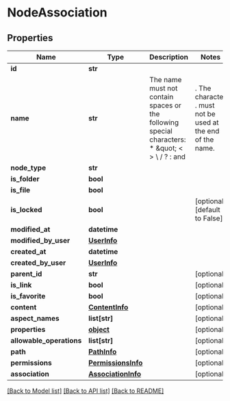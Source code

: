 # NodeAssociation

## Properties
Name | Type | Description | Notes
------------ | ------------- | ------------- | -------------
**id** | **str** |  | 
**name** | **str** | The name must not contain spaces or the following special characters: * \&quot; &lt; &gt; \\ / ? : and |. The character . must not be used at the end of the name.  | 
**node_type** | **str** |  | 
**is_folder** | **bool** |  | 
**is_file** | **bool** |  | 
**is_locked** | **bool** |  | [optional] [default to False]
**modified_at** | **datetime** |  | 
**modified_by_user** | [**UserInfo**](UserInfo.md) |  | 
**created_at** | **datetime** |  | 
**created_by_user** | [**UserInfo**](UserInfo.md) |  | 
**parent_id** | **str** |  | [optional] 
**is_link** | **bool** |  | [optional] 
**is_favorite** | **bool** |  | [optional] 
**content** | [**ContentInfo**](ContentInfo.md) |  | [optional] 
**aspect_names** | **list[str]** |  | [optional] 
**properties** | [**object**](.md) |  | [optional] 
**allowable_operations** | **list[str]** |  | [optional] 
**path** | [**PathInfo**](PathInfo.md) |  | [optional] 
**permissions** | [**PermissionsInfo**](PermissionsInfo.md) |  | [optional] 
**association** | [**AssociationInfo**](AssociationInfo.md) |  | [optional] 

[[Back to Model list]](../README.md#documentation-for-models) [[Back to API list]](../README.md#documentation-for-api-endpoints) [[Back to README]](../README.md)


